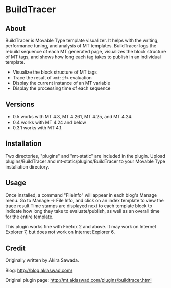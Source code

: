 # BuildTracer

## About

BuildTracer is Movable Type template visualizer. It helps with the writing,
performance tuning, and analysis of MT templates. BuildTracer logs the rebuild
sequence of each MT generated page, visualizes the block structure of MT tags,
and shows how long each tag takes to publish in an individual template.

 * Visualize the block structure of MT tags
 * Trace the result of `<mt:if>` evaluation
 * Display the current instance of an MT variable
 * Display the processing time of each sequence

## Versions

 * 0.5 works with MT 4.3, MT 4.261, MT 4.25, and MT 4.24.
 * 0.4 works with MT 4.24 and below
 * 0.3.1 works with MT 4.1.

## Installation

Two directories, "plugins" and "mt-static" are included in the plugin. Upload
plugins/BuildTracer and mt-static/plugins/BuildTracer to your Movable Type
installation directory.

## Usage

Once installed, a command "FileInfo" will appear in each blog's Manage menu.
Go to Manage -> File Info, and click on an index template to view the trace
result Time stamps are displayed next to each template block to indicate how
long they take to evaluate/publish, as well as an overall time for the entire
template.

This plugin works fine with Firefox 2 and above. It may work on Internet
Explorer 7, but does not work on Internet Explorer 6.

## Credit

Originally written by Akira Sawada.

Blog: <http://blog.aklaswad.com/>

Original plugin page: <http://mt.aklaswad.com/plugins/buildtracer.html>

